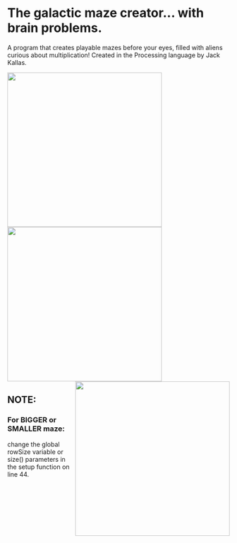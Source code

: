 # The galactic maze creator... with brain problems.
A program that creates playable mazes before your eyes, filled with aliens curious about multiplication! Created in the Processing language by Jack Kallas.

<img src="https://user-images.githubusercontent.com/39398421/46098998-a3f69680-c193-11e8-8eb9-504ddc9d038d.png" align="left" width="350" height="350" >
<img src="https://user-images.githubusercontent.com/39398421/46099014-b375df80-c193-11e8-824d-b17dbd878483.png" align="middle" width="350" height="350" >
<img src="https://user-images.githubusercontent.com/39398421/46099029-bbce1a80-c193-11e8-9568-870b14ff1015.png" align ="right" width="350" height="350" >


## NOTE:
### For BIGGER or SMALLER maze:
 change the global rowSize variable or size() parameters in the setup function on line 44.
